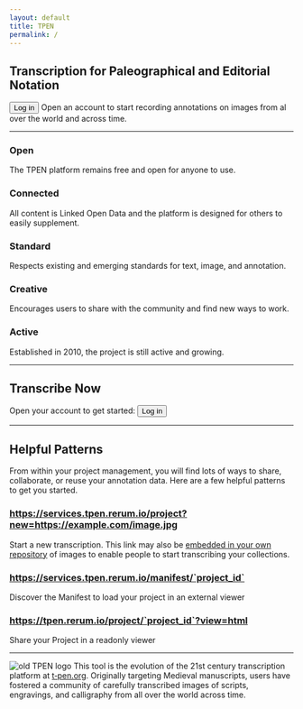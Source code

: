 ```yaml
---
layout: default
title: TPEN
permalink: /
---
```


## Transcription for Paleographical and Editorial Notation

<button role="button"> Log in </button>
Open an account to start recording annotations on images from al over the world and across time.

---

### Open

The TPEN platform remains free and open for anyone to use.

### Connected

All content is Linked Open Data and the platform is designed for others to easily supplement.

### Standard

Respects existing and emerging standards for text, image, and annotation.

### Creative

Encourages users to share with the community and find new ways to work.

### Active

Established in 2010, the project is still active and growing. 

---

## Transcribe Now

Open your account to get started: <button role="button"> Log in </button>

---

## Helpful Patterns

From within your project management, you will find lots of ways to share, collaborate, or reuse your annotation data. 
Here are a few helpful patterns to get you started.

### https://services.tpen.rerum.io/project?new=https://example.com/image.jpg

Start a new transcription. This link may also be [embedded in your own repository](https://github.com/CenterForDigitalHumanities/TPEN3/issues/32) of images to enable people to start transcribing your collections.


### https://services.tpen.rerum.io/manifest/`project_id`

Discover the Manifest to load your project in an external viewer


### https://tpen.rerum.io/project/`project_id`?view=html

Share your Project in a readonly viewer

---

![old TPEN logo]({{site.baseurl}}/assets/img/tpen_clearShadowSmall.png)
This tool is the evolution of the 21st century transcription platform at [t‑pen.org](https://t-pen.org).
Originally targeting Medieval manuscripts, users have fostered a community of carefully
transcribed images of scripts, engravings, and calligraphy from all over the world across time.
